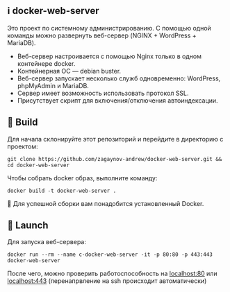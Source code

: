 ## :information_source: docker-web-server
Это проект по системному администрированию. С помощью одной команды можно развернуть веб-сервер (NGINX + WordPress + MariaDB).

- Веб-сервер настроивается с помощью Nginx только в одном контейнере docker.
- Контейнерная ОС — debian buster.
- Веб-сервер запускает несколько служб одновременно: WordPress, phpMyAdmin и MariaDB.
- Сервер имеет возможность использовать протокол SSL.
- Присутствует скрипт для включения/отключения автоиндексации.


## :hammer: Build

Для начала склонируйте этот репозиторий и перейдите в директорию с проектом:

```
git clone https://github.com/zagaynov-andrew/docker-web-server.git && cd docker-web-server
```

Чтобы собрать docker образ, выполните команду:
```
docker build -t docker-web-server .
```

:pushpin: Для успешной сборки вам понадобится установленный Docker.

## :rocket: Launch

Для запуска веб-сервера:

```
docker run --rm --name c-docker-web-server -it -p 80:80 -p 443:443 docker-web-server
```

После чего, можно проверить работоспособность на [localhost:80](http://localhost:80) или [localhost:443](http://localhost:443) (перенапрвление на ssh происходит автоматически)
